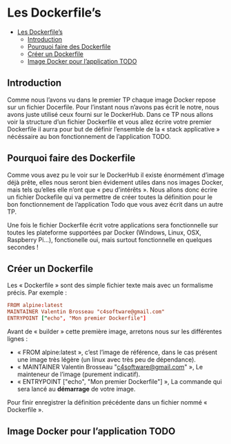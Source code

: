 # Les Dockerfile’s

<!-- TOC -->

- [Les Dockerfile’s](#les-dockerfiles)
    - [Introduction](#introduction)
    - [Pourquoi faire des Dockerfile](#pourquoi-faire-des-dockerfile)
    - [Créer un Dockerfile](#créer-un-dockerfile)
    - [Image Docker pour l’application TODO](#image-docker-pour-lapplication-todo)

<!-- /TOC -->

## Introduction

Comme nous l’avons vu dans le premier TP chaque image Docker repose sur un fichier Docerfile. Pour l’instant nous n’avons pas écrit le notre, nous avons juste utilisé ceux fourni sur le DockerHub. Dans ce TP nous allons voir la structure d’un fichier Dockerfile et vous allez écrire votre premier Dockerfile il aurra pour but de définir l’ensemble de la « stack applicative » nécéssaire au bon fonctionnement de l’application TODO.

## Pourquoi faire des Dockerfile

Comme vous avez pu le voir sur le DockerHub il existe énormément d’image déjà prête, elles nous seront bien évidement utiles dans nos images Docker, mais tels qu’elles elle n’ont que « peu d’intérêts ». Nous allons donc écrire un fichier Dockefile qui va permettre de créer toutes la définition pour le bon fonctionnement de l’application Todo que vous avez écrit dans un autre TP.

Une fois le fichier Dockerfile écrit votre applications sera fonctionnelle sur toutes les plateforme supportées par Docker (Windows, Linux, OSX, Raspberry Pi…), fonctionelle oui, mais surtout fonctionnelle en quelques secondes !

## Créer un Dockerfile

Les « Dockerfile » sont des simple fichier texte mais avec un formalisme précis. Par exemple :

```conf
FROM alpine:latest
MAINTAINER Valentin Brosseau "c4software@gmail.com"
ENTRYPOINT ["echo", "Mon premier Dockerfile"]
```

Avant de « builder » cette première image, arretons nous sur les différentes lignes :

- « FROM alpine:latest », c’est l’image de référence, dans le cas présent une image très légère (un linux avec très peu de dépendance).
- « MAINTAINER Valentin Brosseau "c4software@gmail.com" », Le mainteneur de l’image (purement indicatif).
- « ENTRYPOINT ["echo", "Mon premier Dockerfile"] », La commande qui sera lancé au **démarrage** de votre image.

Pour finir enregistrer la définition précédente dans un fichier nommé « Dockerfile ».

## Image Docker pour l’application TODO